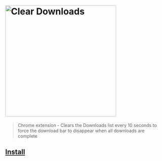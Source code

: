# [<img src="logo.png" alt="Clear Downloads" width="350">][install]

> Chrome extension - Clears the Downloads list every 10 seconds to force the download bar to disappear when all downloads are complete

## [Install][install]

[install]: https://chrome.google.com/webstore/detail/clear-downloads/bknoejjhcfmakcibhifepfkegpjdnadk
